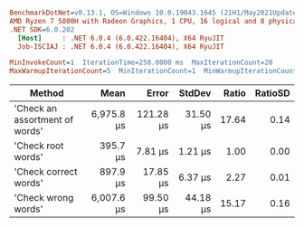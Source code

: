 ``` ini

BenchmarkDotNet=v0.13.1, OS=Windows 10.0.19043.1645 (21H1/May2021Update)
AMD Ryzen 7 5800H with Radeon Graphics, 1 CPU, 16 logical and 8 physical cores
.NET SDK=6.0.202
  [Host]     : .NET 6.0.4 (6.0.422.16404), X64 RyuJIT
  Job-ISCIAJ : .NET 6.0.4 (6.0.422.16404), X64 RyuJIT

MinInvokeCount=1  IterationTime=250.0000 ms  MaxIterationCount=20  
MaxWarmupIterationCount=5  MinIterationCount=1  MinWarmupIterationCount=1  

```
|                         Method |       Mean |     Error |   StdDev | Ratio | RatioSD |
|------------------------------- |-----------:|----------:|---------:|------:|--------:|
| &#39;Check an assortment of words&#39; | 6,975.8 μs | 121.28 μs | 31.50 μs | 17.64 |    0.14 |
|             &#39;Check root words&#39; |   395.7 μs |   7.81 μs |  1.21 μs |  1.00 |    0.00 |
|          &#39;Check correct words&#39; |   897.9 μs |  17.85 μs |  6.37 μs |  2.27 |    0.01 |
|            &#39;Check wrong words&#39; | 6,007.6 μs |  99.50 μs | 44.18 μs | 15.17 |    0.16 |
